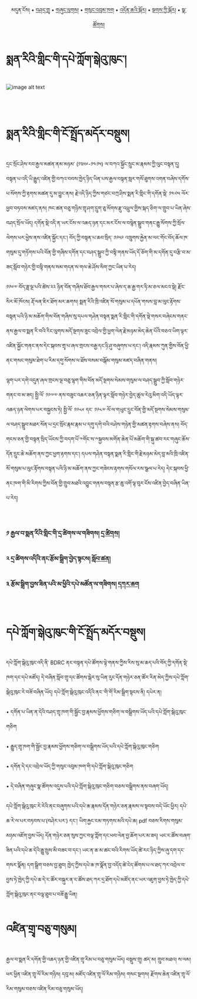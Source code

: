 <p align="center">
  <span>མདུན་ངོས།</span> • <a href="https://bdrc-reader.github.io/menriling/shadra">བཤད་གྲྭ</a> • <a href="https://bdrc-reader.github.io/menriling/shunglug">གཞུང་ལུགས།</a>  • <a href="https://bdrc-reader.github.io/menriling/sungbum">གསུང་འབུམ་ཁག</a> • <a href="https://bdrc-reader.github.io/menriling/doncha">འདོན་ཆའི་སྐོར།</a> • <a href="https://bdrc-reader.github.io/menriling/tantra">སྔགས་ཀྱི་སྐོར།</a> •  <a href="https://bdrc-reader.github.io/menriling/natsok">སྣ་ཚོགས།</a></p>


# སྨན་རིའི་གླིང་གི་དཔེ་ཀློག་སྒེའུ་ཁུང་།

![image alt text](https://raw.githubusercontent.com/bdrc-reader/menriling/master/docs/img/01.jpg)

<br>
<br>

# སྨན་རིའི་གླིང་གི་ངོ་སྤྲོད་མདོར་བསྡུས།
 
དྲང་སྲོང་ཤེས་རབ་རྒྱལ་མཚན་ནམ་མཉམ་ (༡༣༥༦-༡༤༡༥) ལ་བཀའ་སྐྱོང་སྲུང་མ་རྣམས་ཀྱི་ལུང་བསྟན་དུ། བསྟན་པ་འདི་ཡི་རྒྱུད་འཛིན་གྱི་བཀའ་བབས་ཁྱེད་ཉིད་ཡིན་པས་རྒྱལ་བསྟན་སླར་གསོ་ཐུགས་འགན་བཞེས་དགོས་པ་སོགས་ཀྱི་རྟགས་མཚན་དུ་མ་བྱུང་ནས། རྗེ་འདི་ཉིད་ཀྱིས་གཙང་བཀྲ་ཤིས་སྨན་རི་གླིང་གི་དགོན་སྡེ་ ༡༤༠༥ ལོར་ཕྱབ་བཏབས་མཛད་ནས། ཁང་ཚན་བཅུ་གཉིས་གྲྭ་ཤག་དྲུག་ཅུ་སོགས་རྫུ་འཕྲུལ་གྱིས་སྐད་ཅིག་ལ་གྲུབ་པ་ཡིན་ཞེས་བཤད་སྲོལ་ཡོད། དགོན་སྡེ་འདི་ན་ཡར་ངོས་ལ་འཆད་ཉན་དང་མར་ངོས་ལ་བསྙེན་སྒྲུབ་གནང་རྒྱུ་སོགས་ཀྱི་སྲོལ་ལེགས་པར་ཕྱེས་ནས་འཛིན་སྐྱོང་དང་། བོད་ཀྱི་བསྟན་པ་ཆབ་སྲིད་ ༡༩༥༩ འཁྲུགས་རྐྱེན་མ་ལང་གོང་བོད་ཆོལ་ཁ་གསུམ་དུ་གཏོགས་པའི་བོན་གྱི་གཞིས་དགོན་དང་བཤད་སྒྲུབ་ཀྱི་བསྟི་གནས་ཡོད་དོ་ཅོག་གི་མ་དགོན་དུ་བརྩི་བ་མ་ཟད་སློབ་གཉེར་གྱི་བསྟི་གནས་སམ་གདན་ས་གལ་ཆེ་ཤོས་སིག་ཀྱང་ཡིན་པ་རེད།

༡༩༦༧ བོད་ཟླ་ལྔ་པའི་ཚེས་༢༢ ཉིན་བོན་གཞིས་ཐོབ་རྒྱལ་གསར་པ་ཞེས་ད་ཆ་རྒྱ་གར་ཧི་མ་ཅལ་མངའ་སྡེ། རྫོང་སིར་མོ་ཁོངས། རྡོ་ལན་ཇིར་ཐོག་མར་ཆགས། སྨན་རིའི་ཁྲི་འཛིན་སོ་གསུམ་པ་དཔོན་གསས་བླ་མ་ལུང་རྟོགས་བསྟན་པའི་ཉི་མ་མཆོག་གིས་བོན་གཞིས་སུ་དཔལ་གཤེན་བསྟན་སྨན་རི་གླིང་གི་དགོན་སྡེ་གསར་བཞེངས་གནང་ནས་རྒྱལ་བ་སྨན་རི་བའི་རིང་ལུགས་མདོ་སྔགས་ཟུང་འབྲེལ་གྱི་ཕྱག་ལེན་རྗེ་མཉམ་མེད་ཆེན་པོའི་བཅའ་ཡིག་ལྟར་འཛིན་སྐྱོང་གནང་ནས་དེང་སྐབས་གྲྭ་པ་ཞལ་གྲངས་བརྒྱ་དང་ཉི་ཤུ་བཞུགས་པ་དང་། འདི་རྣམས་ཀུན་གྱིས་བོན་ཕྱི་ནང་གསང་གསུམ་ཐེག་པ་རིམ་དགུ་སོགས་ལ་ཐོས་བསམ་བསྒོམ་གསུམ་མཛད་བཞིན་གནས།

ལྷག་པར་དགེ་འདུན་ཞལ་གྲངས་ལྔ་བཅུ་ལྷག་གིས་བོན་མདོ་སྔགས་སེམས་གསུམ་ལ་བཤད་སྒྲུབ་ཀྱི་སློབ་གཉེར་གནང་བ་མ་ཟད། སྤྱི་ལོ་ ༡༩༧༧ ནས་བཟུང་འཆར་ཅན་ཉིན་ལྟར་སློབ་གཉེར་བྱེད་ཚུལ་རེའུ་མིག་འདི་ཡོད་ལྟར་འཆད་ཉན་ལེགས་པར་བསྐྱངས་ཏེ། སྤྱི་ལོ་ ༡༩༨༦ དང་ ༡༩༨༧ ལོ་ལ་གཡུང་དྲུང་བོན་གྱི་མདོ་སྔགས་སེམས་གསུམ་ལ་བཤད་སྒྲུབ་མཐར་སོན་པ་དྲང་སྲོང་རྣམ་རྣམ་པ་དགུ་དགེ་བའི་བཤེས་གཉེན་གྱི་མཚན་རྟགས་བཞེས་ནས། བོད་གངས་ཅན་གྱི་བསྟན་སྲིད་ཡོངས་ཀྱི་བདག་པོ་༸གོང་ས་༸སྐྱབས་མགོན་ཆེན་པོ་མཆོག་གི་སྐུ་ཚབ་རང་གཞུང་ཆོས་དོན་དྲུང་ཆེ་མཆོག་ནས་ཀྱང་ཕྱག་རྟགས་དང་། དཔལ་གཤེན་བསྟན་སྨན་རི་གླིང་གི་རྗེ་མཉམ་མེད་བླ་མའི་ཁྲི་འཛིན་སོ་གསུམ་པ་ལུང་རྟོགས་བསྟན་པའི་ཉི་མ་མཆོག་ནས་ཀྱང་གཟེངས་རྟགས་གསོལ་རས་སྩལ་པ་རེད། དེང་སྐབས་ཕྱི་ནང་ཁག་གི་མི་རིགས་ཀྱིས་བོན་གྱི་གྲུབ་མཐའི་འབྱུང་གནས་བསྟན་རྩ་ཆུ་འགོ་ལྟ་བུར་ངོས་འཛིན་བྱེད་བཞིན་ཡིན་པ་རེད།

 <br>

### ༡ རྒྱལ་བ་སྨན་རིའི་གླིང་གི་དྲ་ཚིགས་ལ་གཟིགས། [དྲ་ཚིགས།](https://bdrc-reader.github.io/menriling/)

### ༢ དྲ་ཚིགས་འདིའི་ནང་རྩོམ་སྒྲིག་བྱེད་སྟངས། [སློབ་ཚན།](https://github.com/bdrc-reader/menriling#%E0%BD%A2%E0%BE%A9%E0%BD%BC%E0%BD%98%E0%BD%A6%E0%BE%92%E0%BE%B2%E0%BD%B2%E0%BD%82%E0%BD%96%E0%BE%B1%E0%BD%BA%E0%BD%91%E0%BD%A6%E0%BE%9F%E0%BD%84%E0%BD%A6%E0%BD%80%E0%BE%B1%E0%BD%B2%E0%BD%A6%E0%BE%B3%E0%BD%BC%E0%BD%96%E0%BD%9A%E0%BD%93)

### ༣ རྩོམ་སྒྲིག་བྱས་ཟིན་པའི་མ་ཕྱིའི་དཔེ་མཚོན་ལ་གཟིགས། [དཀར་ཆག](https://github.com/bdrc-reader/menriling/blob/master/karchak/W1ERI0007.tsv)

<br>

# དཔེ་ཀློག་སྒེའུ་ཁུང་གི་ངོ་སྤྲོད་མདོར་བསྡུས།

དཔེ་ཀློག་སྒེའུ་ཁུང་འདི་ནི་ BDRC ནང་བསྟན་དཔེ་ཚོགས་ལྟེ་གནས་ཀྱིས་རིས་སུ་མ་ཆད་པའི་བོད་ཀྱི་དགོན་སྡེ་ཁག་དང་དཔེ་མཛོད། དེ་བཞིན་སློབ་གྲྭ་དང་ཚོགས་སྒེར་སུ་ཡིན་རུང་དོན་གཉེར་ཅན་ཚོར་རིན་མེད་ཀྱིས་དཔེ་ཀློག་སྒེའུ་ཁུང་རེ་བཟོ་བཞིན་ཡོད། དཔེ་ཀློག་སྒེའུ་ཁུང་འདིའི་ནང་་གི་གོ་རིམ་སྒྲིག་སྟངས་ནི། 
དཔེར་ན།

• དགོན་པ་ཡིན་ན་དེའི་བཤད་གྲྭ་ཁག་གི་སྦྱོང་བྱ་རྣམས་ཕྱོགས་གཅིག་ལ་བསྒྲིགས་ཡོད་པའི་དཔེ་ཀློག་སྒེའུ་ཁུང་གཅིག

• རྒྱུད་གྲྭ་ཁག་གི་སྦྱོང་བྱ་རྣམས་ཕྱོགས་གཅིག་ལ་བསྒྲིགས་ཡོད་པའི་དཔེ་ཀློག་སྒེའུ་ཁུང་གཅིག

• དགོན་དེ་དང་འབྲེལ་ཡོད་ཀྱི་གསུང་འབུམ་ཁག་གི་དཔེ་ཀློག་སྒེའུ་ཁུང་གཅིག

• དེ་བཞིན་གཞུང་སྣ་ཚོགས་འདུས་པའི་དཔེ་ཀློག་སྒེའུ་ཁུང་གཅིག་བཅས་བསྒྲིགས་ནས་བཞག་ཡོད།

དཔེ་ཀློག་སྒེའུ་ཁུང་རེ་རེའི་ནང་བཞུགས་པའི་དཔེ་ཆ་རྣམས་དོན་གཉེར་ཅན་རྣམས་ལ་སྟབས་བདེ་ཡོང་ཕྱིར། དཔེ་ཆ་རེ་ལ་པར་བཏབས་པ་(བཤེར་པར་) དང་། ཡིག་རྐྱང་ངམ་གཏགས་མའི་དཔེ་ཆ། pdf བཅས་རིགས་གསུམ་མཉམ་འཇོག་བྱས་ཡོད། དོན་གཉེར་ཅན་སུས་ཀྱང་བལྟ་ཀློག་དང་ཕབ་ལེན་བྱ་ཆོག་པར་མ་ཟད། ཡང་ང་ཚོས་བཞག་ཟིན་པའི་དཔེ་ཆ་དེའི་རྒྱུ་སྤུས་མི་བཟང་བ་དང་། ཡང་ན་ཆ་མ་ཚང་བའི་རིགས་ཡོད་ཚེ་རང་ཉིད་ཀྱིས་ཞུ་དག་དང་གསར་སྣོན། དག་སྒྲིག་བཅས་བྱ་ཐུབ། ཁྱེད་ཀྱིས་དཔེ་ཆ་ཁ་སྣོན་བྱ་འདོད་ཚེ་ངེད་ཚོགས་པ་ལ་ཐད་ཀར་འབྲེལ་བ་བྱས་ཏེ་ཁྱེད་ཀྱི་དཔེ་ཆ་དེ་ང་ཚོར་བསྐུར་ན་ང་ཚོས་ཐད་ཀར་དྲ་ཐོག་དཔེ་མཛོད་ནང་ཡར་འཇུག་བྱས་ཏེ་ཁྱེད་ཀྱི་དཔེ་ཀློག་སྒེའུ་ཁུང་ནང་བལྟ་ཐུབ་པ་བཟོ་རྒྱུ་ཡིན།

# འཛིན་གྲྭ་བཅུ་གསུམ། 
རྒྱལ་བ་སྨན་རི་དགོན་གྱི་འཆད་ཉན་གྱི་འཛིན་གྲྭ་རིམ་པ་བཅུ་གསུམ་ཡོད། བསྡུས་གྲྭ། ཚད་མ། གྲུབ་མཐའ། ས་ལམ། ཕར་ཕྱིན་འཛིན་གྲྭ་ལོ་རིམ་གཉིས། དབུ་མ། མཛོད་འཛིན་གྲྭ་ལོ་རིམ་གཉིས། གསང་སྔགས། རྫོགས་ཆེན་འཛིན་གྲྭ་ལོ་རིམ་གསུམ་བཅས་འཛིན་རིམ་བཅུ་གསུམ་ཡོད།
